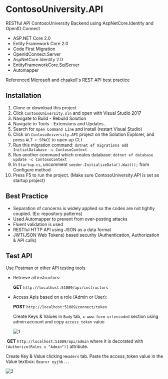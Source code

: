 # ContosoUniversity.API

RESTful API ContosoUniversity Backend using AspNetCore.Identity and OpenID Connect

- ASP.NET Core 2.0 
- Entity Framework Core 2.0
- Code First Migration
- OpenIdConnect.Server
- AspNetCore.Identity 2.0
- EntityFrameworkCore.SqlServer
- Automapper

Referenced [Microsoft](https://docs.microsoft.com/en-us/aspnet/core/data/ef-mvc/intro) and [chsakell](https://chsakell.com/2016/06/23/rest-apis-using-asp-net-core-and-entity-framework-core/)'s REST API best practice

## Installation

1. Clone or download this project
2. Click `ContosoUniversity.sln` and open with Visual Studio 2017
3. Navigate to Build - Rebuild Solution
4. Navigate to Tools - Extensions and Updates..
5. Search for `Open Command Line` and install (restart Visual Studio)
6. Click on `ContosoUniversity.API` project on the Solution Explorer, and press `ALT + SPACE` to open up CLI
7. Run this migration command: `dotnet ef migrations add InitialDatabase -c ContosoContext`
8. Run another command which creates database: `dotnet ef database update -c ContosoContext` 
9. In `Startup.cs`, uncomment `seeder.InitializeData().Wait();` from Configure method 
10. Press F5 to run the project. (Make sure ContosoUniversity.API is set as startup project)

## Best Practice

- Separation of concerns is widely applied so the codes are not tightly coupled. (Ex: repository patterns)
- Used Automapper to prevent from over-posting attacks
- Fluent validation is used
- RESTful HTTP API using JSON as a data format
- JWT(JSON Web Tokens) based security (Authentication, Authorization & API calls)

## Test API

Use Postman or other API testing tools

- Retrieve all instructors:
  
  **GET** `http://localhost:51089/api/instructors`
  
- Access Apis based on a role (Admin or User):

  **POST** `http://localhost:51089/connect/token`
  
  Create Keys & Values in `Body` tab, `x-www-form-urlencoded` section using admin account and copy `access_token` value
  
  ![1](https://user-images.githubusercontent.com/7738916/34234683-6f08fb94-e5a1-11e7-8438-a39736fb1bc6.png)
  
  **GET** `http://localhost:51089/api/admin` where it is decorated with `[Authorize(Roles = "Admin")]` attribute.
  
  Create Key & Value clicking `Headers` tab. Paste the access_token value in the Value textbox: `Bearer eyjhb...`  
  
  ![2](https://user-images.githubusercontent.com/7738916/34234702-83d01242-e5a1-11e7-8d28-736d5d8bda95.png)


  
  
  
    

